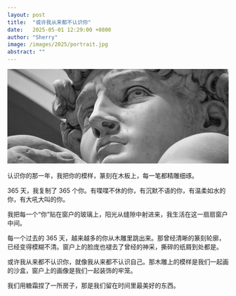 ```yaml
---
layout: post
title:  "或许我从来都不认识你"
date:   2025-05-01 12:29:00 +0800
author: "Sherry"
image: /images/2025/portrait.jpg
abstract: ""
---
```


![cover](/images/2025/portrait.jpg)

认识你的那一年，我把你的模样，篆刻在木板上，每一笔都精雕细琢。

365 天，我复制了 365 个你。有喋喋不休的你，有沉默不语的你，有温柔如水的你，有大吼大叫的你。

我把每一个“你”贴在窗户的玻璃上，阳光从缝隙中射进来，我生活在这一扇扇窗户中间。

每一个过去的 365 天，越来越多的你从木雕里跳出来。那曾经清晰的篆刻轮廓，已经变得模糊不清。窗户上的脸庞也褪去了曾经的神采，撕碎的纸屑到处都是。

或许我从来都不认识你，就像我从来都不认识自己。那木雕上的模样是我们一起画的沙盒，窗户上的画像是我们一起装饰的牢笼。

我们用糖霜捏了一所房子，那是我们留在时间里最美好的东西。